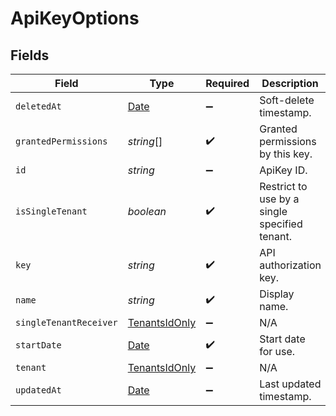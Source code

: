 # ApiKeyOptions


## Fields

| Field                                                                                         | Type                                                                                          | Required                                                                                      | Description                                                                                   |
| --------------------------------------------------------------------------------------------- | --------------------------------------------------------------------------------------------- | --------------------------------------------------------------------------------------------- | --------------------------------------------------------------------------------------------- |
| `deletedAt`                                                                                   | [Date](https://developer.mozilla.org/en-US/docs/Web/JavaScript/Reference/Global_Objects/Date) | :heavy_minus_sign:                                                                            | Soft-delete timestamp.                                                                        |
| `grantedPermissions`                                                                          | *string*[]                                                                                    | :heavy_check_mark:                                                                            | Granted permissions by this key.                                                              |
| `id`                                                                                          | *string*                                                                                      | :heavy_minus_sign:                                                                            | ApiKey ID.                                                                                    |
| `isSingleTenant`                                                                              | *boolean*                                                                                     | :heavy_check_mark:                                                                            | Restrict to use by a single specified tenant.                                                 |
| `key`                                                                                         | *string*                                                                                      | :heavy_check_mark:                                                                            | API authorization key.                                                                        |
| `name`                                                                                        | *string*                                                                                      | :heavy_check_mark:                                                                            | Display name.                                                                                 |
| `singleTenantReceiver`                                                                        | [TenantsIdOnly](../../models/shared/tenantsidonly.md)                                         | :heavy_minus_sign:                                                                            | N/A                                                                                           |
| `startDate`                                                                                   | [Date](https://developer.mozilla.org/en-US/docs/Web/JavaScript/Reference/Global_Objects/Date) | :heavy_check_mark:                                                                            | Start date for use.                                                                           |
| `tenant`                                                                                      | [TenantsIdOnly](../../models/shared/tenantsidonly.md)                                         | :heavy_minus_sign:                                                                            | N/A                                                                                           |
| `updatedAt`                                                                                   | [Date](https://developer.mozilla.org/en-US/docs/Web/JavaScript/Reference/Global_Objects/Date) | :heavy_minus_sign:                                                                            | Last updated timestamp.                                                                       |
